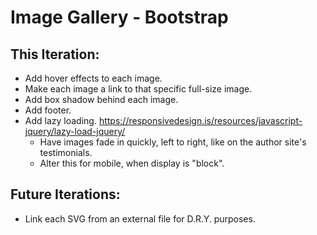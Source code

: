 # Image Gallery - Bootstrap

## This Iteration:

- Add hover effects to each image.
- Make each image a link to that specific full-size image.
- Add box shadow behind each image.
- Add footer.
- Add lazy loading. https://responsivedesign.is/resources/javascript-jquery/lazy-load-jquery/
  - Have images fade in quickly, left to right, like on the author site's testimonials.
  - Alter this for mobile, when display is "block".

## Future Iterations:

- Link each SVG from an external file for D.R.Y. purposes.